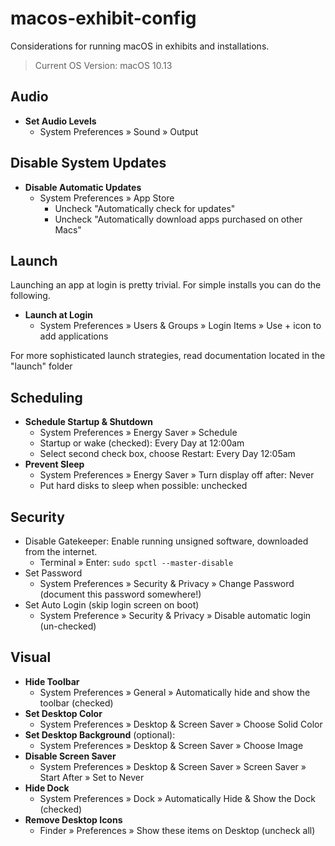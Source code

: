 # macos-exhibit-config
Considerations for running macOS in exhibits and installations. 

> Current OS Version: macOS 10.13


## Audio
  * __Set Audio Levels__
    * System Preferences » Sound » Output

## Disable System Updates
  * __Disable Automatic Updates__
    * System Preferences » App Store
      * Uncheck "Automatically check for updates"
      * Uncheck "Automatically download apps purchased on other Macs"

## Launch
Launching an app at login is pretty trivial. For simple installs you can do the following. 
  * __Launch at Login__
    * System Preferences » Users & Groups » Login Items » Use + icon to add applications

For more sophisticated launch strategies, read documentation located in the "launch" folder

## Scheduling
  * __Schedule Startup & Shutdown__
    * System Preferences » Energy Saver » Schedule
    * Startup or wake (checked): Every Day at 12:00am
    * Select second check box, choose Restart: Every Day 12:05am
  * __Prevent Sleep__
    * System Preferences » Energy Saver » Turn display off after: Never
    * Put hard disks to sleep when possible: unchecked
    
## Security
  * Disable Gatekeeper: Enable running unsigned software, downloaded from the internet.
    * Terminal » Enter: `sudo spctl --master-disable`
  * Set Password
    * System Preferences » Security & Privacy » Change Password (document this password somewhere!)
  * Set Auto Login (skip login screen on boot)
    * System Preference » Security & Privacy » Disable automatic login (un-checked)
    
## Visual
  * __Hide Toolbar__
    * System Preferences » General » Automatically hide and show the toolbar (checked)
  * __Set Desktop Color__
    * System Preferences » Desktop & Screen Saver » Choose Solid Color
  * __Set Desktop Background__ (optional): 
    * System Preferences » Desktop & Screen Saver » Choose Image
  * __Disable Screen Saver__
    * System Preferences » Desktop & Screen Saver » Screen Saver » Start After » Set to Never
  * __Hide Dock__
    * System Preferences » Dock » Automatically Hide & Show the Dock (checked)
  * __Remove Desktop Icons__
    * Finder » Preferences » Show these items on Desktop (uncheck all)
